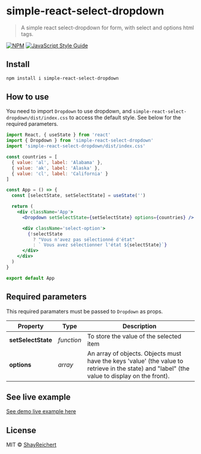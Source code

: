 # simple-react-select-dropdown

> A simple react select-dropdown for form, with select and options html tags.

[![NPM](https://img.shields.io/npm/v/simple-react-dropdown.svg)](https://www.npmjs.com/package/simple-react-dropdown) [![JavaScript Style Guide](https://img.shields.io/badge/code_style-standard-brightgreen.svg)](https://standardjs.com)

## Install

```bash
npm install i simple-react-select-dropdown
```

## How to use

You need to import `Dropdown` to use dropdown, and `simple-react-select-dropdown/dist/index.css` to access the default style.
See below for the required parameters.

```jsx
import React, { useState } from 'react'
import { Dropdown } from 'simple-react-select-dropdown'
import 'simple-react-select-dropdown/dist/index.css'

const countries = [
  { value: 'al', label: 'Alabama' },
  { value: 'ak', label: 'Alaska' },
  { value: 'cl', label: 'California' }
]

const App = () => {
  const [selectState, setSelectState] = useState('')

  return (
    <div className='App'>
      <Dropdown setSelectState={setSelectState} options={countries} />

      <div className='select-option'>
        {!selectState
          ? "Vous n'avez pas sélectionné d'état"
          : ` Vous avez sélectionner l'état ${selectState}`}
      </div>
    </div>
  )
}

export default App
```

## Required parameters

This required paramaters must be passed to `Dropdown` as props. 

Property | Type | Description
----- | ----- | -----
**setSelectState** | *function* | To store the value of the selected item
**options** | *array* | An array of objects. Objects must have the keys 'value' (the value to retrieve in the state) and "label" (the value to display on the front).

## See live example
[See demo live example here](https://shayreichert.github.io/simple-react-dropdown/)

## License

MIT © [ShayReichert](https://github.com/ShayReichert)